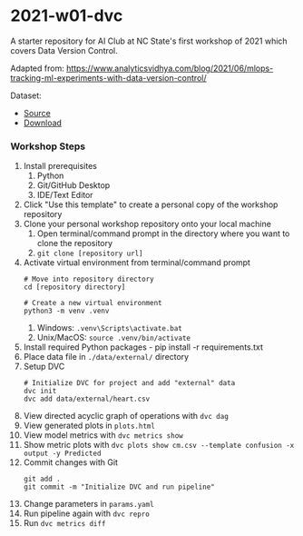 # 2021-w01-dvc
A starter repository for AI Club at NC State's first workshop of 2021 which covers Data Version Control.

Adapted from:
https://www.analyticsvidhya.com/blog/2021/06/mlops-tracking-ml-experiments-with-data-version-control/

Dataset:
- [Source](https://www.kaggle.com/rashikrahmanpritom/heart-attack-analysis-prediction-dataset)
- [Download](https://drive.google.com/file/d/1eM8eCMP1JszNX24Kewx7xG8pAjEj4fV7/view?usp=sharing)

### Workshop Steps
1. Install prerequisites
   1. Python
   2. Git/GitHub Desktop
   3. IDE/Text Editor
2. Click "Use this template" to create a personal copy of the workshop repository
3. Clone your personal workshop repository onto your local machine
   1. Open terminal/command prompt in the directory where you want to clone the repository
   2. `git clone [repository url]`
4. Activate virtual environment from terminal/command prompt
   ```
   # Move into repository directory
   cd [repository directory]
   
   # Create a new virtual environment
   python3 -m venv .venv
   ```
   1. Windows: `.venv\Scripts\activate.bat`
   2. Unix/MacOS: `source .venv/bin/activate`
5. Install required Python packages - pip install -r requirements.txt
6. Place data file in `./data/external/` directory
7. Setup DVC
   ```
   # Initialize DVC for project and add "external" data
   dvc init
   dvc add data/external/heart.csv
   ```
8. View directed acyclic graph of operations with `dvc dag`
9. View generated plots in `plots.html`
10. View model metrics with `dvc metrics show`
11. Show metric plots with `dvc plots show cm.csv --template confusion -x output -y Predicted`
12. Commit changes with Git
    ```
    git add .
    git commit -m "Initialize DVC and run pipeline"
    ```
13. Change parameters in `params.yaml`
15. Run pipeline again with `dvc repro`
16. Run `dvc metrics diff`
